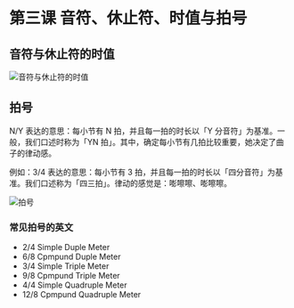 # 第三课 音符、休止符、时值与拍号

## 音符与休止符的时值

![音符与休止符的时值](https:///photo/doc/2022-04-21-lw9K3S.webp)

## 拍号

N/Y 表达的意思：每小节有 N 拍，并且每一拍的时长以「Y 分音符」为基准。一般，我们口述时称为「YN 拍」。其中，确定每小节有几拍比较重要，她决定了曲子的律动感。

例如：3/4 表达的意思：每小节有 3 拍，并且每一拍的时长以「四分音符」为基准。我们口述称为「四三拍」。律动的感觉是：嘭嚓嚓、嘭嚓嚓。

![拍号](https:///photo/doc/2022-04-21-lfQR2I.webp)

### 常见拍号的英文

- 2/4 Simple Duple Meter
- 6/8 Cpmpund Duple Meter
- 3/4 Simple Triple Meter
- 9/8 Cpmpund Triple Meter
- 4/4 Simple Quadruple Meter
- 12/8 Cpmpund Quadruple Meter
